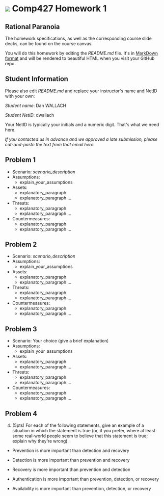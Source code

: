 # <img src="https://brand.rice.edu/sites/g/files/bxs2591/files/2019-08/190308_Rice_Mechanical_Brand_Standards_Logos-7.png">  Comp427 Homework 1
## Rational Paranoia
The homework specifications, as well as the corresponding course slide decks,
can be found on the course canvas.

You will do this homework by editing the _README.md_ file. It's in
[MarkDown format](https://guides.github.com/features/mastering-markdown/)
and will be rendered to beautiful HTML when you visit your GitHub repo.

## Student Information
Please also edit _README.md_ and replace your instructor's name and NetID with your own:

_Student name_: Dan WALLACH

_Student NetID_: dwallach

Your NetID is typically your initials and a numeric digit. That's
what we need here.

_If you contacted us in advance and we approved a late submission,
please cut-and-paste the text from that email here._

## Problem 1
- Scenario: _scenario_description_
- Assumptions:
  - explain_your_assumptions
- Assets:
  - explanatory_paragraph
  - explanatory_paragraph ...
- Threats:
  - explanatory_paragraph 
  - explanatory_paragraph ...
- Countermeasures:
  - explanatory_paragraph
  - explanatory_paragraph ...

## Problem 2
- Scenario: _scenario_description_
- Assumptions:
  - explain_your_assumptions
- Assets:
  - explanatory_paragraph
  - explanatory_paragraph ...
- Threats:
  - explanatory_paragraph 
  - explanatory_paragraph ...
- Countermeasures:
  - explanatory_paragraph
  - explanatory_paragraph ...

## Problem 3
- Scenario: Your choice (give a brief explanation)
- Assumptions:
  - explain_your_assumptions
- Assets:
  - explanatory_paragraph
  - explanatory_paragraph ...
- Threats:
  - explanatory_paragraph 
  - explanatory_paragraph ...
- Countermeasures:
  - explanatory_paragraph
  - explanatory_paragraph ...
  
## Problem 4

4.  (5pts) For each of the following statements, give an example of a
    situation in which the statement is true (or, if you prefer, where
    at least some real-world people seem to believe that this statement
    is true; explain why they're wrong).

  - Prevention is more important than detection and recovery
  
  - Detection is more important than prevention and recovery
  
  - Recovery is more important than prevention and detection
  
  - Authentication is more important than prevention, detection, or recovery
  
  - Availability is more important than prevention, detection, or recovery

